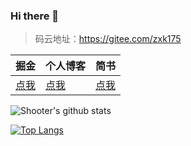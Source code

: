### Hi there 👋

> 码云地址：https://gitee.com/zxk175 

| 掘金     |  个人博客   |   简书   
|---------|---------|---------|
[点我](https://juejin.im/user/57d9f230a0bb9f005882f9c2) |   [点我](https://zxk175.com)  |   [点我](http://www.jianshu.com/u/d54f18d2b9e8)  

![Shooter's github stats](https://github-readme-stats.vercel.app/api?username=zxk175&show_icons=true&theme=radical)

[![Top Langs](https://github-readme-stats.vercel.app/api/top-langs/?username=zxk175&hide=html)](https://github.com/anuraghazra/github-readme-stats)
